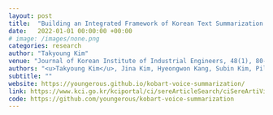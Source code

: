 ```yaml
---
layout: post
title:  "Building an Integrated Framework of Korean Text Summarization and Text-to-Speech"
date:   2022-01-01 00:00:00 +00:00
# image: /images/none.png
categories: research
author: "Takyoung Kim"
venue: "Journal of Korean Institute of Industrial Engineers, 48(1), 80-90"
authors: "<u>Takyoung Kim</u>, Jina Kim, Hyeongwon Kang, Subin Kim, Pilsung Kang"
subtitle: ""
website: https://youngerous.github.io/kobart-voice-summarization/
link: https://www.kci.go.kr/kciportal/ci/sereArticleSearch/ciSereArtiView.kci?sereArticleSearchBean.artiId=ART002810520
code: https://github.com/youngerous/kobart-voice-summarization
---
```


